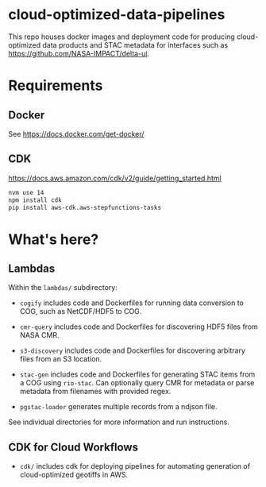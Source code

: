 # cloud-optimized-data-pipelines

This repo houses docker images and deployment code for producing cloud-optimized
data products and STAC metadata for interfaces such as https://github.com/NASA-IMPACT/delta-ui.

# Requirements

## Docker

See https://docs.docker.com/get-docker/

## CDK

https://docs.aws.amazon.com/cdk/v2/guide/getting_started.html

```bash
nvm use 14
npm install cdk
pip install aws-cdk.aws-stepfunctions-tasks
```

# What's here?

## Lambdas

Within the `lambdas/` subdirectory:

* `cogify` includes code and Dockerfiles for
  running data conversion to COG, such as NetCDF/HDF5 to COG. 
  
* `cmr-query` includes code and Dockerfiles for discovering HDF5 files from NASA CMR.
  
* `s3-discovery` includes code and Dockerfiles for discovering arbitrary files from an S3 location.
  
* `stac-gen` includes code and Dockerfiles for generating STAC items from a COG using `rio-stac`. Can optionally query CMR for metadata or parse metadata from filenames with provided regex.

* `pgstac-loader` generates multiple records from a ndjson file.
  
See individual directories for more information and run instructions.

## CDK for Cloud Workflows

* `cdk/` includes cdk for deploying pipelines for automating generation of cloud-optimized geotiffs in AWS.


